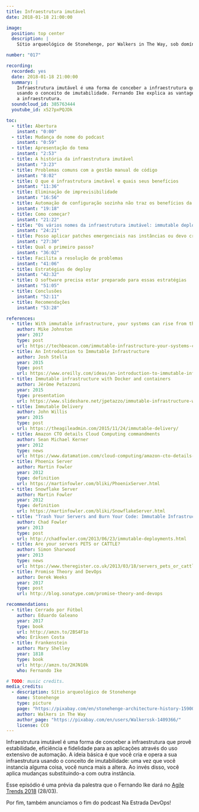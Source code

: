 ```yaml
---
title: Infraestrutura imutável
date: 2018-01-18 21:00:00

image:
  position: top center
  description: |
    Sítio arqueológico de Stonehenge, por Walkers in The Way, sob domínio público.

number: "017"

recording:
  recorded: yes
  date: 2018-01-18 21:00:00
  summary: |
    Infraestrutura imutável é uma forma de conceber a infraestrutura que provê estabilidade, eficiência e fidelidade
    usando o conceito de imutabilidade. Fernando Ike explica as vantagens e as características dessa forma de gerir
    a infraestrutura.
  soundcloud_id: 385763444
  youtube_id: x527pxPQJDk

toc:
  - title: Abertura
    instant: "0:00"
  - title: Mudança de nome do podcast
    instant: "0:59"
  - title: Apresentação do tema
    instant: "2:53"
  - title: A história da infraestrutura imutável
    instant: "3:23"
  - title: Problemas comuns com a gestão manual de código
    instant: "8:02"
  - title: O que é infrastrutura imutável e quais seus benefícios
    instant: "11:36"
  - title: Eliminação de imprevisibilidade
    instant: "16:56"
  - title: Automação de configuração sozinha não traz os benefícios da infraestrutura imutável
    instant: "19:18"
  - title: Como começar?
    instant: "21:22"
  - title: "Os vários nomes da infraestrutura imutável: immutable deployments, phoenix server, pets vs cattle"
    instant: "24:21"
  - title: Posso aplicar patches emergenciais nas instâncias ou devo criar uma nova imagem sempre?
    instant: "27:30"
  - title: Qual o primeiro passo?
    instant: "36:02"
  - title: Facilita a resolução de problemas
    instant: "41:06"
  - title: Estratégias de deploy
    instant: "42:32"
  - title: O software precisa estar preparado para essas estratégias
    instant: "51:05"
  - title: Conclusões
    instant: "52:11"
  - title: Recomendações
    instant: "53:28"

references:
  - title: With immutable infrastructure, your systems can rise from the dead
    author: Mike Johnston
    year: 2017
    type: post
    url: https://techbeacon.com/immutable-infrastructure-your-systems-can-rise-dead
  - title: An Introduction to Immutable Infrastructure
    author: Josh Stella
    year: 2015
    type: post
    url: https://www.oreilly.com/ideas/an-introduction-to-immutable-infrastructure
  - title: Immutable infrastructure with Docker and containers
    author: Jérôme Petazzoni
    year: 2015
    type: presentation
    url: https://www.slideshare.net/jpetazzo/immutable-infrastructure-with-docker-and-containers-gluecon-2015
  - title: Immutable Delivery
    author: John Willis
    year: 2015
    type: post
    url: https://theagileadmin.com/2015/11/24/immutable-delivery/
  - title: Amazon CTO details Cloud Computing commandments
    author: Sean Michael Kerner
    year: 2012
    type: news
    url: https://www.datamation.com/cloud-computing/amazon-cto-details-cloud-computing-commandments.html
  - title: Phoenix Server
    author: Martin Fowler
    year: 2012
    type: definition
    url: https://martinfowler.com/bliki/PhoenixServer.html
  - title: Snowflake Server
    author: Martin Fowler
    year: 2012
    type: definition
    url: https://martinfowler.com/bliki/SnowflakeServer.html
  - title: "Trash Your Servers and Burn Your Code: Immutable Infrastructure and Disposable Components"
    author: Chad Fowler
    year: 2013
    type: post
    url: http://chadfowler.com/2013/06/23/immutable-deployments.html
  - title: Are your servers PETS or CATTLE?
    author: Simon Sharwood
    year: 2013
    type: news
    url: https://www.theregister.co.uk/2013/03/18/servers_pets_or_cattle_cern/
  - title: Promise Theory and DevOps
    author: Derek Weeks
    year: 2017
    type: post
    url: http://blog.sonatype.com/promise-theory-and-devops

recommendations:
  - title: Cerrado por Fútbol
    author: Eduardo Galeano
    year: 2017
    type: book
    url: http://amzn.to/2BS4F1o
    who: Eriksen Costa
  - title: Frankenstein
    author: Mary Shelley
    year: 1818
    type: book
    url: http://amzn.to/2HJN10k
    who: Fernando Ike

# TODO: music credits.
media_credits:
  - description: Sítio arqueológico de Stonehenge
    name: Stonehenge
    type: picture
    page: "https://pixabay.com/en/stonehenge-architecture-history-1590047/"
    author: Walkers in The Way
    author_page: "https://pixabay.com/en/users/Walkerssk-1409366/"
    license: CC0
---
```


Infraestrutura imutável é uma forma de conceber a infraestrutura que provê estabilidade, eficiência e fidelidade para as
aplicações através do uso extensivo de automação. A ideia básica é que você cria e opera a sua infraestrutura usando o
conceito de imutabilidade: uma vez que você instancia alguma coisa, você nunca mais a altera. Ao invés disso, você aplica
mudanças substituindo-a com outra instância.

Esse episódio é uma prévia da palestra que o Fernando Ike dará no [Agile Trends 2018][#agile-trends-programacao] (28/03).

Por fim, também anunciamos o fim do podcast Na Estrada DevOps!

[#agile-trends-programacao]: http://agiletrendsbr.com/programacao-agiletrends-2018
